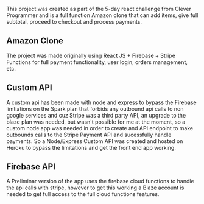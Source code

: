This project was created as part of the 5-day react challenge from Clever Programmer and is a full function Amazon clone that can add items, give full subtotal, proceed to checkout and process payments.

## Amazon Clone

The project was made originally using React JS + Firebase  + Stripe Functions for full payment functionality, user login, orders management, etc.


## Custom API

A custom api has been made with node and express to bypass the Firebase limtiations on the Spark plan that forbids any outbound api calls to non google services and cuz Stripe was a third party API, an upgrade to the blaze plan was needed, but wasn't possible for me at the moment, so a custom node app was needed in order to create and API endpoint to make outbounds calls to the Stripe Payment API and sucessfully handle payments. So a Node/Express Custom API was created and hosted on Heroku to bypass the limitations and get the front end app working.

## Firebase API

A Preliminar version of the app uses the firebase cloud functions to handle the api calls with stripe, however to get this working a Blaze account is needed to get full access to the full cloud functions features.
